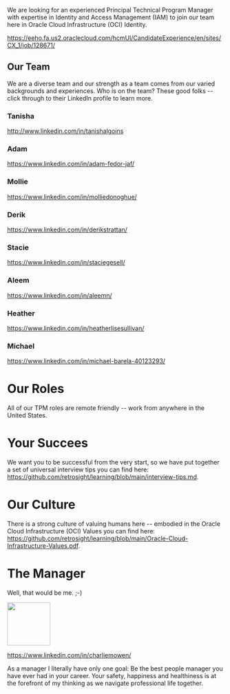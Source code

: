 We are looking for an experienced Principal Technical Program Manager with expertise in Identity and Access Management (IAM) to join our team here in Oracle Cloud Infrastructure (OCI) Identity.

https://eeho.fa.us2.oraclecloud.com/hcmUI/CandidateExperience/en/sites/CX_1/job/128671/

## Our Team

We are a diverse team and our strength as a team comes from our varied backgrounds and experiences. Who is on the team? These good folks -- click through to their LinkedIn profile to learn more.

### Tanisha

http://www.linkedin.com/in/tanishalgoins

### Adam

https://www.linkedin.com/in/adam-fedor-jaf/

### Mollie

https://www.linkedin.com/in/molliedonoghue/

### Derik

https://www.linkedin.com/in/derikstrattan/

### Stacie

https://www.linkedin.com/in/staciegesell/

### Aleem

https://www.linkedin.com/in/aleemn/

### Heather

https://www.linkedin.com/in/heatherlisesullivan/

### Michael

https://www.linkedin.com/in/michael-barela-40123293/

# Our Roles

All of our TPM roles are remote friendly -- work from anywhere in the United States.

# Your Succees

We want you to be successful from the very start, so we have put together a set of universal interview tips you can find here: https://github.com/retrosight/learning/blob/main/interview-tips.md.

# Our Culture

There is a strong culture of valuing humans here -- embodied in the Oracle Cloud Infrastructure (OCI) Values you can find here: https://github.com/retrosight/learning/blob/main/Oracle-Cloud-Infrastructure-Values.pdf.

# The Manager

Well, that would be me. ;-)

<img src="https://media-exp1.licdn.com/dms/image/C4E03AQEAdD_OkM2ujw/profile-displayphoto-shrink_800_800/0/1517677072798?e=1641427200&v=beta&t=uLUPusFZASpTEDf9EpdS3DUBmd4bBzlHZluLEIZLRXk" width="100px">

https://www.linkedin.com/in/charliemowen/

As a manager I literally have only one goal: Be the best people manager you have ever had in your career. Your safety, happiness and healthiness is at the forefront of my thinking as we navigate professional life together.

